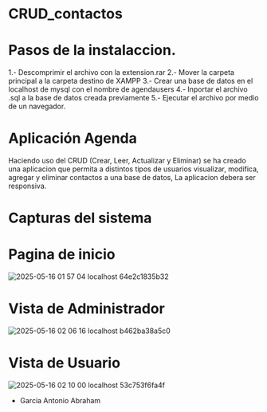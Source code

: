 # CRUD_contactos

# Pasos de la instalaccion.
1.- Descomprimir el archivo  con la extension.rar
2.- Mover la carpeta principal a la carpeta destino de XAMPP
3.- Crear una base de datos en el localhost de mysql con el nombre de agendausers
4.- Inportar el archivo .sql a la base de datos creada previamente
5.- Ejecutar el archivo por medio de un navegador.

# Aplicación Agenda
Haciendo uso del CRUD (Crear, Leer, Actualizar y Eliminar) se ha creado una aplicacion que permita a distintos tipos de usuarios visualizar, modifica, agregar y eliminar contactos a una base de datos, La aplicacion debera ser responsiva.

# Capturas del sistema
# Pagina de inicio
![2025-05-16 01 57 04 localhost 64e2c1835b32](https://github.com/user-attachments/assets/b685c0fc-4340-420e-bd79-a1dc714f3111)
# Vista de Administrador
![2025-05-16 02 06 16 localhost b462ba38a5c0](https://github.com/user-attachments/assets/8b221e3e-5d8c-413e-ab47-3f4cf902331f)
# Vista de Usuario
![2025-05-16 02 10 00 localhost 53c753f6fa4f](https://github.com/user-attachments/assets/b721f477-f275-476d-ace1-573f27173a67)


- Garcia Antonio Abraham
